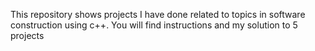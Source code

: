 This repository shows projects I have done related to topics in software construction using c++. You will find instructions and my solution to 5 projects
